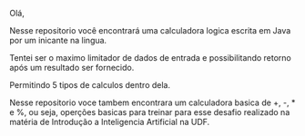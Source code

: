 Olá,

Nesse repositorio você encontrará uma calculadora logica escrita em Java por um inicante na lingua.

Tentei ser o maximo limitador de dados de entrada e possibilitando retorno após um resultado ser fornecido.

Permitindo 5 tipos de calculos dentro dela.

Nesse repositorio voce tambem encontrara um calculadora basica de +, -, * e %, ou seja, operções basicas para treinar para esse desafio realizado na matéria de Introdução a Inteligencia Artificial na UDF.
